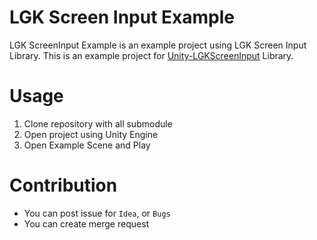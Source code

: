 # LGK Screen Input Example
LGK ScreenInput Example is an example project using LGK Screen Input Library.
This is an example project for [Unity-LGKScreenInput](https://github.com/NED-Studio/Unity-LGKScreenInput) Library. 

# Usage
1. Clone repository with all submodule
2. Open project using Unity Engine
3. Open Example Scene and Play

# Contribution
* You can post issue for `Idea`, or `Bugs`
* You can create merge request

